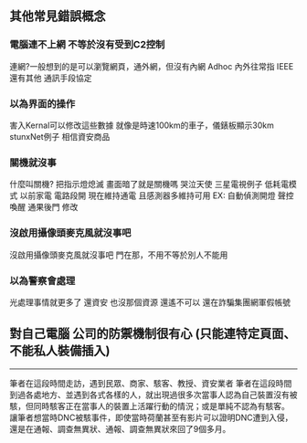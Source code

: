 ## 其他常見錯誤概念

### 電腦連不上網 不等於沒有受到C2控制
連網?一般想到的是可以瀏覽網頁，通外網，但沒有內網  Adhoc
內外往常指 IEEE
還有其他 通訊手段協定

### 以為界面的操作
害入Kernal可以修改這些數據
就像是時速100km的車子，儀錶板顯示30km
stunxNet例子
相信資安商品

### 關機就沒事
什麼叫關機? 把指示燈熄滅 畫面暗了就是關機嗎
哭泣天使 三星電視例子
低耗電模式 
以前家電 電路段開 現在維持通電 且感測器多維持可用
EX: 自動偵測開燈 聲控喚醒
通果後門 修改

### 沒啟用攝像頭麥克風就沒事吧
沒啟用攝像頭麥克風就沒事吧
門在那，不用不等於別人不能用

### 以為警察會處理
光處理事情就更多了 還資安
也沒那個資源
還遙不可以 還在詐騙集團網軍假帳號

## 對自己電腦 公司的防禦機制很有心 (只能連特定頁面、不能私人裝備插入)

---

筆者在這段時間走訪，遇到民眾、商家、駭客、教授、資安業者
筆者在這段時間到過各處地方、並遇到各式各樣的人，就出現過很多次當事人認為自己裝置沒有被駭，但同時駭客正在當事人的裝置上活躍行動的情況；或是單純不認為有駭客。
讓筆者想當時DNC被駭事件，即使當時荷蘭甚至有影片可以證明DNC遭到入侵，還是在通報、調查無異狀、通報、調查無異狀來回了9個多月。
